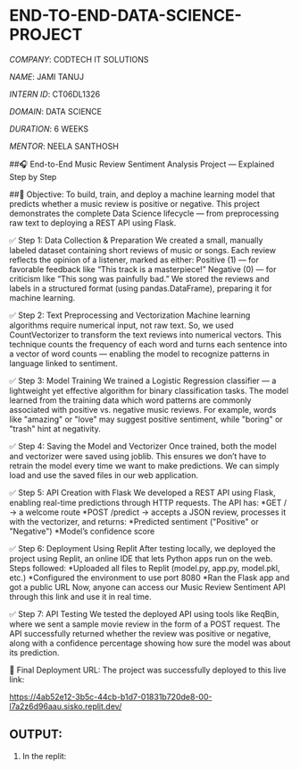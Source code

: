 # END-TO-END-DATA-SCIENCE-PROJECT

*COMPANY*: CODTECH IT SOLUTIONS

*NAME*: JAMI TANUJ

*INTERN ID*: CT06DL1326

*DOMAIN*: DATA SCIENCE

*DURATION*: 6 WEEKS

*MENTOR*: NEELA SANTHOSH

##🎧 End-to-End Music Review Sentiment Analysis Project — Explained Step by Step

##🎯 Objective:
To build, train, and deploy a machine learning model that predicts whether a music review is positive or negative. This project demonstrates the complete Data Science lifecycle — from preprocessing raw text to deploying a REST API using Flask.

✅ Step 1: Data Collection & Preparation
We created a small, manually labeled dataset containing short reviews of music or songs.
Each review reflects the opinion of a listener, marked as either: Positive (1) — for favorable feedback like “This track is a masterpiece!” Negative (0) — for criticism like “This song was painfully bad.” We stored the reviews and labels in a structured format (using pandas.DataFrame), preparing it for machine learning.

✅ Step 2: Text Preprocessing and Vectorization
Machine learning algorithms require numerical input, not raw text. So, we used CountVectorizer to transform the text reviews into numerical vectors. This technique counts the frequency of each word and turns each sentence into a vector of word counts — enabling the model to recognize patterns in language linked to sentiment.

✅ Step 3: Model Training We trained a Logistic Regression classifier — a lightweight yet effective algorithm for binary classification tasks. The model learned from the training data which word patterns are commonly associated with positive vs. negative music reviews. For example, words like "amazing" or "love" may suggest positive sentiment, while "boring" or "trash" hint at negativity.

✅ Step 4: Saving the Model and Vectorizer
Once trained, both the model and vectorizer were saved using joblib. This ensures we don’t have to retrain the model every time we want to make predictions. We can simply load and use the saved files in our web application.

✅ Step 5: API Creation with Flask
We developed a REST API using Flask, enabling real-time predictions through HTTP requests.
The API has:
*GET / → a welcome route
*POST /predict → accepts a JSON review, processes it with the vectorizer, and returns:
   *Predicted sentiment ("Positive" or "Negative")
   *Model’s confidence score

✅ Step 6: Deployment Using Replit
After testing locally, we deployed the project using Replit, an online IDE that lets Python apps run on the web.
Steps followed:
 *Uploaded all files to Replit (model.py, app.py, model.pkl, etc.)
 *Configured the environment to use port 8080
 *Ran the Flask app and got a public URL
 Now, anyone can access our Music Review Sentiment API through this link and use it in real time.

✅ Step 7: API Testing
We tested the deployed API using tools like ReqBin, where we sent a sample movie review in the form of a POST request.
The API successfully returned whether the review was positive or negative, along with a confidence percentage showing how sure the model was about its prediction.

🔗 Final Deployment URL:
The project was successfully deployed to this live link:

https://4ab52e12-3b5c-44cb-b1d7-01831b720de8-00-l7a2z6d96aau.sisko.replit.dev/

## OUTPUT:

1. In the replit:




